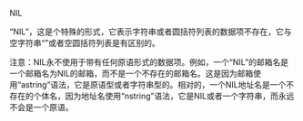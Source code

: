 NIL

“NIL”，这是个特殊的形式，它表示字符串或者圆括符列表的数据项不存在，它与空字符串“”或者空圆括符列表是有区别的。

注意：NIL永不使用于带有任何原语形式的数据项。例如，一个“NIL”的邮箱名是一个邮箱名为NIL的邮箱，而不是一个不存在的邮箱名。这是因为邮箱使用“astring”语法，它是原语型或者字符串型的。相对的，一个NIL地址名是一个不存在的个体名，因为地址名使用“nstring”语法，它是NIL或者一个字符串，而永远不会是一个原语。